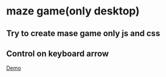 # maze game(only desktop)

## Try to create mase game only js and css
## Control on keyboard arrow

[Demo](https://tltary.github.io/maze/index.html)
